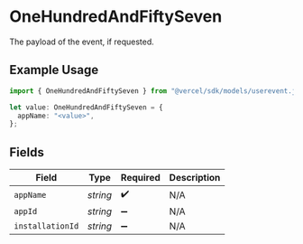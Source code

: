 # OneHundredAndFiftySeven

The payload of the event, if requested.

## Example Usage

```typescript
import { OneHundredAndFiftySeven } from "@vercel/sdk/models/userevent.js";

let value: OneHundredAndFiftySeven = {
  appName: "<value>",
};
```

## Fields

| Field              | Type               | Required           | Description        |
| ------------------ | ------------------ | ------------------ | ------------------ |
| `appName`          | *string*           | :heavy_check_mark: | N/A                |
| `appId`            | *string*           | :heavy_minus_sign: | N/A                |
| `installationId`   | *string*           | :heavy_minus_sign: | N/A                |